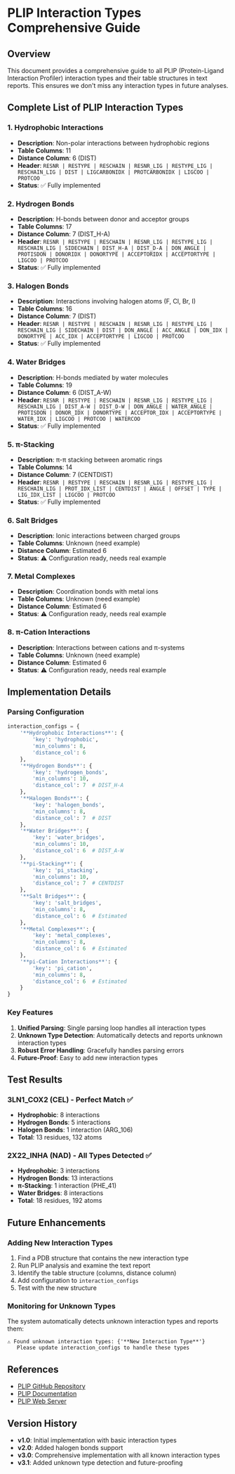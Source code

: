 # PLIP Interaction Types Comprehensive Guide

## Overview
This document provides a comprehensive guide to all PLIP (Protein-Ligand Interaction Profiler) interaction types and their table structures in text reports. This ensures we don't miss any interaction types in future analyses.

## Complete List of PLIP Interaction Types

### 1. **Hydrophobic Interactions**
- **Description**: Non-polar interactions between hydrophobic regions
- **Table Columns**: 11
- **Distance Column**: 6 (DIST)
- **Header**: `RESNR | RESTYPE | RESCHAIN | RESNR_LIG | RESTYPE_LIG | RESCHAIN_LIG | DIST | LIGCARBONIDX | PROTCARBONIDX | LIGCOO | PROTCOO`
- **Status**: ✅ Fully implemented

### 2. **Hydrogen Bonds**
- **Description**: H-bonds between donor and acceptor groups
- **Table Columns**: 17
- **Distance Column**: 7 (DIST_H-A)
- **Header**: `RESNR | RESTYPE | RESCHAIN | RESNR_LIG | RESTYPE_LIG | RESCHAIN_LIG | SIDECHAIN | DIST_H-A | DIST_D-A | DON_ANGLE | PROTISDON | DONORIDX | DONORTYPE | ACCEPTORIDX | ACCEPTORTYPE | LIGCOO | PROTCOO`
- **Status**: ✅ Fully implemented

### 3. **Halogen Bonds**
- **Description**: Interactions involving halogen atoms (F, Cl, Br, I)
- **Table Columns**: 16
- **Distance Column**: 7 (DIST)
- **Header**: `RESNR | RESTYPE | RESCHAIN | RESNR_LIG | RESTYPE_LIG | RESCHAIN_LIG | SIDECHAIN | DIST | DON_ANGLE | ACC_ANGLE | DON_IDX | DONORTYPE | ACC_IDX | ACCEPTORTYPE | LIGCOO | PROTCOO`
- **Status**: ✅ Fully implemented

### 4. **Water Bridges**
- **Description**: H-bonds mediated by water molecules
- **Table Columns**: 19
- **Distance Column**: 6 (DIST_A-W)
- **Header**: `RESNR | RESTYPE | RESCHAIN | RESNR_LIG | RESTYPE_LIG | RESCHAIN_LIG | DIST_A-W | DIST_D-W | DON_ANGLE | WATER_ANGLE | PROTISDON | DONOR_IDX | DONORTYPE | ACCEPTOR_IDX | ACCEPTORTYPE | WATER_IDX | LIGCOO | PROTCOO | WATERCOO`
- **Status**: ✅ Fully implemented

### 5. **π-Stacking**
- **Description**: π-π stacking between aromatic rings
- **Table Columns**: 14
- **Distance Column**: 7 (CENTDIST)
- **Header**: `RESNR | RESTYPE | RESCHAIN | RESNR_LIG | RESTYPE_LIG | RESCHAIN_LIG | PROT_IDX_LIST | CENTDIST | ANGLE | OFFSET | TYPE | LIG_IDX_LIST | LIGCOO | PROTCOO`
- **Status**: ✅ Fully implemented

### 6. **Salt Bridges**
- **Description**: Ionic interactions between charged groups
- **Table Columns**: Unknown (need example)
- **Distance Column**: Estimated 6
- **Status**: ⚠️ Configuration ready, needs real example

### 7. **Metal Complexes**
- **Description**: Coordination bonds with metal ions
- **Table Columns**: Unknown (need example)
- **Distance Column**: Estimated 6
- **Status**: ⚠️ Configuration ready, needs real example

### 8. **π-Cation Interactions**
- **Description**: Interactions between cations and π-systems
- **Table Columns**: Unknown (need example)
- **Distance Column**: Estimated 6
- **Status**: ⚠️ Configuration ready, needs real example

## Implementation Details

### Parsing Configuration
```python
interaction_configs = {
    '**Hydrophobic Interactions**': {
        'key': 'hydrophobic',
        'min_columns': 8,
        'distance_col': 6
    },
    '**Hydrogen Bonds**': {
        'key': 'hydrogen_bonds', 
        'min_columns': 10,
        'distance_col': 7  # DIST_H-A
    },
    '**Halogen Bonds**': {
        'key': 'halogen_bonds',
        'min_columns': 8,
        'distance_col': 7  # DIST
    },
    '**Water Bridges**': {
        'key': 'water_bridges',
        'min_columns': 10,
        'distance_col': 6  # DIST_A-W
    },
    '**pi-Stacking**': {
        'key': 'pi_stacking',
        'min_columns': 10,
        'distance_col': 7  # CENTDIST
    },
    '**Salt Bridges**': {
        'key': 'salt_bridges',
        'min_columns': 8,
        'distance_col': 6  # Estimated
    },
    '**Metal Complexes**': {
        'key': 'metal_complexes',
        'min_columns': 8,
        'distance_col': 6  # Estimated
    },
    '**pi-Cation Interactions**': {
        'key': 'pi_cation',
        'min_columns': 8,
        'distance_col': 6  # Estimated
    }
}
```

### Key Features
1. **Unified Parsing**: Single parsing loop handles all interaction types
2. **Unknown Type Detection**: Automatically detects and reports unknown interaction types
3. **Robust Error Handling**: Gracefully handles parsing errors
4. **Future-Proof**: Easy to add new interaction types

## Test Results

### 3LN1_COX2 (CEL) - Perfect Match ✅
- **Hydrophobic**: 8 interactions
- **Hydrogen Bonds**: 5 interactions  
- **Halogen Bonds**: 1 interaction (ARG_106)
- **Total**: 13 residues, 132 atoms

### 2X22_INHA (NAD) - All Types Detected ✅
- **Hydrophobic**: 3 interactions
- **Hydrogen Bonds**: 13 interactions
- **π-Stacking**: 1 interaction (PHE_41)
- **Water Bridges**: 8 interactions
- **Total**: 18 residues, 192 atoms

## Future Enhancements

### Adding New Interaction Types
1. Find a PDB structure that contains the new interaction type
2. Run PLIP analysis and examine the text report
3. Identify the table structure (columns, distance column)
4. Add configuration to `interaction_configs`
5. Test with the new structure

### Monitoring for Unknown Types
The system automatically detects unknown interaction types and reports them:
```
⚠️ Found unknown interaction types: {'**New Interaction Type**'}
   Please update interaction_configs to handle these types
```

## References
- [PLIP GitHub Repository](https://github.com/pharmai/plip)
- [PLIP Documentation](https://plip.readthedocs.io/)
- [PLIP Web Server](https://plip-tool.biotec.tu-dresden.de/)

## Version History
- **v1.0**: Initial implementation with basic interaction types
- **v2.0**: Added halogen bonds support
- **v3.0**: Comprehensive implementation with all known interaction types
- **v3.1**: Added unknown type detection and future-proofing
